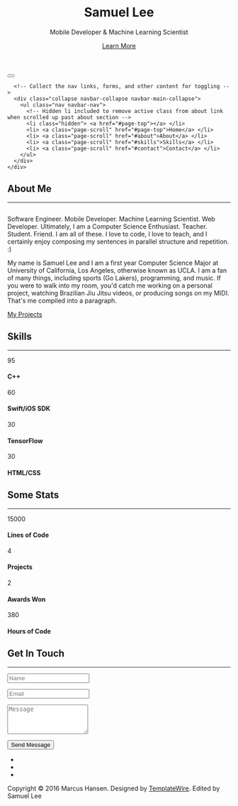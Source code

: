 <!DOCTYPE html>
<html lang="en">
<head>
<meta charset="utf-8">
<meta name="viewport" content="width=device-width, initial-scale=1">
<title>Samuel Lee</title>
<meta name="description" content="">
<meta name="author" content="">

<!-- Favicons
    ================================================== -->
<link rel="shortcut icon" href="img/favicon.ico" type="image/x-icon">
<link rel="apple-touch-icon" href="img/apple-touch-icon.png">
<link rel="apple-touch-icon" sizes="72x72" href="img/apple-touch-icon-72x72.png">
<link rel="apple-touch-icon" sizes="114x114" href="img/apple-touch-icon-114x114.png">

<!-- Bootstrap -->
<link rel="stylesheet" type="text/css"  href="css/bootstrap.css">
<link rel="stylesheet" type="text/css" href="fonts/font-awesome/css/font-awesome.css">

<!-- Stylesheet
    ================================================== -->
<link rel="stylesheet" type="text/css"  href="css/style.css">
<link rel="stylesheet" type="text/css" href="css/prettyPhoto.css">
<link href='http://fonts.googleapis.com/css?family=Lato:400,700,900,300' rel='stylesheet' type='text/css'>
<link href='http://fonts.googleapis.com/css?family=Open+Sans:400,700,800,600,300' rel='stylesheet' type='text/css'>
<script type="text/javascript" src="js/modernizr.custom.js"></script>

<!-- HTML5 shim and Respond.js for IE8 support of HTML5 elements and media queries -->
<!-- WARNING: Respond.js doesn't work if you view the page via file:// -->
<!--[if lt IE 9]>
      <script src="https://oss.maxcdn.com/html5shiv/3.7.2/html5shiv.min.js"></script>
      <script src="https://oss.maxcdn.com/respond/1.4.2/respond.min.js"></script>
    <![endif]-->
</head>
<body id="page-top" data-spy="scroll" data-target=".navbar-fixed-top">

<!-- Header -->
<header id="header">
  <div class="intro text-center">
    <div class="overlay">
      <div class="container">
        <div class="row">
          <div class="intro-text">
            <h1>Samuel Lee</h1>
            <p>Mobile Developer & Machine Learning Scientist</p>
            <a href="#about" class="btn btn-default btn-lg page-scroll">Learn More</a> </div>
        </div>
      </div>
    </div>
  </div>
</header>
<!-- Navigation -->
<div id="nav">
  <nav class="navbar navbar-custom">
    <div class="container">
      <div class="navbar-header">
        <button type="button" class="navbar-toggle" data-toggle="collapse" data-target=".navbar-main-collapse"> <i class="fa fa-bars"></i> </button>
      </div>
      
      <!-- Collect the nav links, forms, and other content for toggling -->
      <div class="collapse navbar-collapse navbar-main-collapse">
        <ul class="nav navbar-nav">
          <!-- Hidden li included to remove active class from about link when scrolled up past about section -->
          <li class="hidden"> <a href="#page-top"></a> </li>
          <li> <a class="page-scroll" href="#page-top">Home</a> </li>
          <li> <a class="page-scroll" href="#about">About</a> </li>
          <li> <a class="page-scroll" href="#skills">Skills</a> </li>
          <li> <a class="page-scroll" href="#contact">Contact</a> </li>
        </ul>
      </div>
    </div>
  </nav>
</div>
<!-- About Section -->
<div id="about">
  <div class="container">
    <div class="section-title text-center center">
      <h2>About Me</h2>
      <hr>
    </div>
    <div class="row">
      <div class="col-xs-12 col-md-6"> <img src="img/about.jpg" class="img-responsive" alt=""> </div>
      <div class="col-xs-12 col-md-6">
        <div class="about-text">
          <p>Software Engineer. Mobile Developer. Machine Learning Scientist. Web Developer. Ultimately, I am a Computer Science Enthusiast. Teacher. Student. Friend. I am all of these. I love to code, I love to teach, and I certainly enjoy composing my sentences in parallel structure and repetition. :)</p>
          <p>My name is Samuel Lee and I am a first year Computer Science Major at University of California, Los Angeles, otherwise known as UCLA. I am a fan of many things, including sports (Go Lakers), programming, and music. If you were to walk into my room, you'd catch me working on a personal project, watching Brazilian Jiu Jitsu videos, or producing songs on my MIDI. That's me compiled into a paragraph.</p>
          <a href="https://github.com/sjl1826" class="btn btn-primary btn-lg page-scroll">My Projects</a> </div>
      </div>
    </div>
  </div>
</div>
<!-- Skills Section -->
<div id="skills" class="text-center">
  <div class="container">
    <div class="section-title center">
      <h2>Skills</h2>
      <hr>
    </div>
    <div class="row">
      <div class="col-md-3 col-sm-6 skill"> <span class="chart" data-percent="95"> <span class="percent">95</span> </span>
        <h4>C++</h4>
      </div>
      <div class="col-md-3 col-sm-6 skill"> <span class="chart" data-percent="60"> <span class="percent">60</span> </span>
        <h4>Swift/iOS SDK</h4>
      </div>
      <div class="col-md-3 col-sm-6 skill"> <span class="chart" data-percent="30"> <span class="percent">30</span> </span>
        <h4>TensorFlow</h4>
      </div>
      <div class="col-md-3 col-sm-6 skill"> <span class="chart" data-percent="30"> <span class="percent">30</span> </span>
        <h4>HTML/CSS</h4>
      </div>
    </div>
  </div>
</div>
<!-- Achievements Section -->
<div id="achievements" class="text-center">
  <div class="container">
    <div class="section-title center">
      <h2>Some Stats</h2>
      <hr>
    </div>
    <div class="row">
      <div class="col-md-3 col-sm-3 wow fadeInDown" data-wow-delay="200ms">
        <div class="achievement-box"> <span class="count">15000</span>
          <h4>Lines of Code</h4>
        </div>
      </div>
      <div class="col-md-3 col-sm-3 wow fadeInDown" data-wow-delay="400ms">
        <div class="achievement-box"> <span class="count">4</span>
          <h4>Projects</h4>
        </div>
      </div>
      <div class="col-md-3 col-sm-3 wow fadeInDown" data-wow-delay="600ms">
        <div class="achievement-box"> <span class="count">2</span>
          <h4>Awards Won</h4>
        </div>
      </div>
      <div class="col-md-3 col-sm-3 wow fadeInDown" data-wow-delay="800ms">
        <div class="achievement-box"> <span class="count">380</span>
          <h4>Hours of Code</h4>
        </div>
      </div>
    </div>
  </div>
</div>
<!-- Contact Section -->
<div id="contact" class="text-center">
  <div class="overlay">
    <div class="container">
      <div class="section-title center">
        <h2>Get In Touch</h2>
        <hr>
      </div>
      <div class="col-md-8 col-md-offset-2">
        <form name="sentMessage" id="contactForm" novalidate>
          <div class="row">
            <div class="col-md-6">
              <div class="form-group">
                <input type="text" id="name" class="form-control" placeholder="Name" required="required">
                <p class="help-block text-danger"></p>
              </div>
            </div>
            <div class="col-md-6">
              <div class="form-group">
                <input type="email" id="email" class="form-control" placeholder="Email" required="required">
                <p class="help-block text-danger"></p>
              </div>
            </div>
          </div>
          <div class="form-group">
            <textarea name="message" id="message" class="form-control" rows="4" placeholder="Message" required></textarea>
            <p class="help-block text-danger"></p>
          </div>
          <div id="success"></div>
          <button type="submit" class="btn btn-default">Send Message</button>
        </form>
        <div class="social">
          <ul>
            <li><a href="https://www.facebook.com/profile.php?id=100008829931076"><i class="fa fa-facebook"></i></a></li>
            <li><a href="https://github.com/sjl1826"><i class="fa fa-github"></i></a></li>
            <li><a href="https://www.linkedin.com/in/samuel-lee-28956b121/"><i class="fa fa-linkedin"></i></a></li>
          </ul>
        </div>
      </div>
    </div>
  </div>
</div>
<div id="footer">
  <div class="container text-center">
    <div class="fnav">
      <p>Copyright &copy; 2016 Marcus Hansen. Designed by <a href="http://www.templatewire.com" rel="nofollow">TemplateWire</a>. Edited by Samuel Lee</p>
    </div>
  </div>
</div>
<script type="text/javascript" src="js/jquery.1.11.1.js"></script> 
<script type="text/javascript" src="js/bootstrap.js"></script> 
<script type="text/javascript" src="js/SmoothScroll.js"></script> 
<script type="text/javascript" src="js/easypiechart.js"></script> 
<script type="text/javascript" src="js/jquery.prettyPhoto.js"></script> 
<script type="text/javascript" src="js/jquery.isotope.js"></script> 
<script type="text/javascript" src="js/jquery.counterup.js"></script> 
<script type="text/javascript" src="js/waypoints.js"></script> 
<script type="text/javascript" src="js/jqBootstrapValidation.js"></script> 
<script type="text/javascript" src="js/contact_me.js"></script> 
<script type="text/javascript" src="js/main.js"></script>
</body>
</html>
